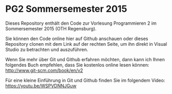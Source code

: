 ﻿# PG2 Sommersemester 2015
Dieses Repository enthält den Code zur Vorlesung Programmieren 2 im Sommersemester 2015 (OTH Regensburg).

Sie können den Code online hier auf Github anschauen oder dieses Repository clonen mit dem Link auf der rechten Seite, um
ihn direkt in Visual Studio zu betrachten und auszuführen.

Wenn Sie mehr über Git und Github erfahren möchten, dann kann ich Ihnen folgendes Buch empfehlen, dass Sie kostenlos online lesen können:
http://www.git-scm.com/book/en/v2

Für eine kleine Einführung in Git und Github finden Sie im folgendem Video: https://youtu.be/WSPVDNNJGuw
